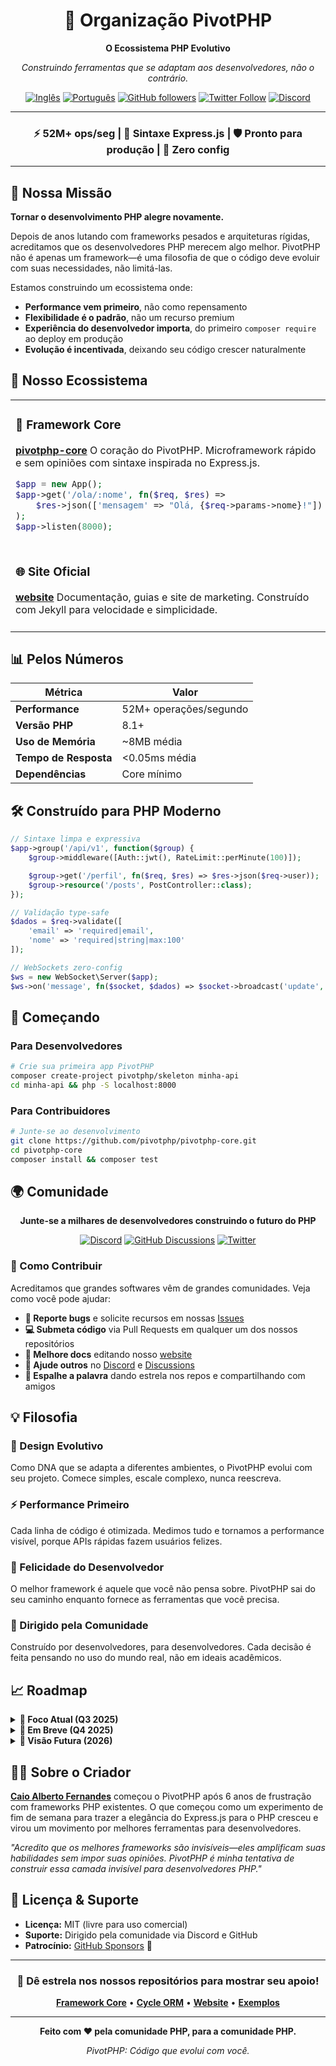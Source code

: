 <div align="center">

# 🧬 Organização PivotPHP

**O Ecossistema PHP Evolutivo**

*Construindo ferramentas que se adaptam aos desenvolvedores, não o contrário.*

[![Inglês](https://img.shields.io/badge/README-em%20Ingl%C3%AAs-009c3b?style=flat&logo=Brazil&logoColor=white)](../README.md)
[![Português](https://img.shields.io/badge/README-em%20Português-009c3b?style=flat&logo=Brazil&logoColor=white)](../README-pt.md)
[![GitHub followers](https://img.shields.io/github/followers/pivotphp?style=social)](https://github.com/pivotphp)
[![Twitter Follow](https://img.shields.io/twitter/follow/pivotphp?style=social)](https://twitter.com/pivotphp)
[![Discord](https://img.shields.io/discord/placeholder?color=7289da&label=Discord&logo=discord&logoColor=white)](https://discord.gg/pivotphp)

---

### ⚡ 52M+ ops/seg | 🧬 Sintaxe Express.js | 🛡️ Pronto para produção | 🔧 Zero config

---

</div>

## 🎯 Nossa Missão

**Tornar o desenvolvimento PHP alegre novamente.**

Depois de anos lutando com frameworks pesados e arquiteturas rígidas, acreditamos que os desenvolvedores PHP merecem algo melhor. PivotPHP não é apenas um framework—é uma filosofia de que o código deve evoluir com suas necessidades, não limitá-las.

Estamos construindo um ecossistema onde:
- **Performance vem primeiro**, não como repensamento
- **Flexibilidade é o padrão**, não um recurso premium
- **Experiência do desenvolvedor importa**, do primeiro `composer require` ao deploy em produção
- **Evolução é incentivada**, deixando seu código crescer naturalmente

## 🌟 Nosso Ecossistema

<table>
<tr>
<td width="50%">

### 🚀 Framework Core
**[pivotphp-core](https://github.com/pivotphp/pivotphp-core)**
O coração do PivotPHP. Microframework rápido e sem opiniões com sintaxe inspirada no Express.js.

```php
$app = new App();
$app->get('/ola/:nome', fn($req, $res) =>
    $res->json(['mensagem' => "Olá, {$req->params->nome}!"])
);
$app->listen(8000);
```

</td>
<td width="50%">

### 🗄️ Integração com Banco
**[pivotphp-cycle-orm](https://github.com/pivotphp/pivotphp-cycle-orm)**
Camada de banco zero-config com Cycle ORM. Alta performance e type safety.

```php
DB::connect('mysql://user:pass@localhost/db');
$usuarios = Usuario::where('ativo', true)->get();
```

</td>
</tr>
<tr>
<td width="50%">

### 🌐 Site Oficial
**[website](https://github.com/pivotphp/website)**
Documentação, guias e site de marketing. Construído com Jekyll para velocidade e simplicidade.

</td>
<td width="50%">

### 📚 Coleção de Exemplos
**[examples](https://github.com/pivotphp/examples)**
Aplicações do mundo real mostrando padrões e melhores práticas do PivotPHP.

</td>
</tr>
</table>

## 📊 Pelos Números

<div align="center">

| Métrica | Valor |
|---------|-------|
| **Performance** | 52M+ operações/segundo |
| **Versão PHP** | 8.1+ |
| **Uso de Memória** | ~8MB média |
| **Tempo de Resposta** | <0.05ms média |
| **Dependências** | Core mínimo |

</div>

## 🛠️ Construído para PHP Moderno

```php
// Sintaxe limpa e expressiva
$app->group('/api/v1', function($group) {
    $group->middleware([Auth::jwt(), RateLimit::perMinute(100)]);

    $group->get('/perfil', fn($req, $res) => $res->json($req->user));
    $group->resource('/posts', PostController::class);
});

// Validação type-safe
$dados = $req->validate([
    'email' => 'required|email',
    'nome' => 'required|string|max:100'
]);

// WebSockets zero-config
$ws = new WebSocket\Server($app);
$ws->on('message', fn($socket, $dados) => $socket->broadcast('update', $dados));
```

## 🚀 Começando

### Para Desenvolvedores
```bash
# Crie sua primeira app PivotPHP
composer create-project pivotphp/skeleton minha-api
cd minha-api && php -S localhost:8000
```

### Para Contribuidores
```bash
# Junte-se ao desenvolvimento
git clone https://github.com/pivotphp/pivotphp-core.git
cd pivotphp-core
composer install && composer test
```

## 🌍 Comunidade

<div align="center">

**Junte-se a milhares de desenvolvedores construindo o futuro do PHP**

[![Discord](https://img.shields.io/badge/Discord-Entrar%20no%20Chat-7289da?style=for-the-badge&logo=discord&logoColor=white)](https://discord.gg/pivotphp)
[![GitHub Discussions](https://img.shields.io/badge/GitHub-Discussions-181717?style=for-the-badge&logo=github&logoColor=white)](https://github.com/orgs/pivotphp/discussions)
[![Twitter](https://img.shields.io/badge/Twitter-Seguir-1da1f2?style=for-the-badge&logo=twitter&logoColor=white)](https://twitter.com/pivotphp)

</div>

### 🤝 Como Contribuir

Acreditamos que grandes softwares vêm de grandes comunidades. Veja como você pode ajudar:

- **🐛 Reporte bugs** e solicite recursos em nossas [Issues](https://github.com/pivotphp/pivotphp-core/issues)
- **💻 Submeta código** via Pull Requests em qualquer um dos nossos repositórios
- **📖 Melhore docs** editando nosso [website](https://github.com/pivotphp/website)
- **💬 Ajude outros** no [Discord](https://discord.gg/pivotphp) e [Discussions](https://github.com/orgs/pivotphp/discussions)
- **🌟 Espalhe a palavra** dando estrela nos repos e compartilhando com amigos

## 💡 Filosofia

### 🧬 Design Evolutivo
Como DNA que se adapta a diferentes ambientes, o PivotPHP evolui com seu projeto. Comece simples, escale complexo, nunca reescreva.

### ⚡ Performance Primeiro
Cada linha de código é otimizada. Medimos tudo e tornamos a performance visível, porque APIs rápidas fazem usuários felizes.

### 🎯 Felicidade do Desenvolvedor
O melhor framework é aquele que você não pensa sobre. PivotPHP sai do seu caminho enquanto fornece as ferramentas que você precisa.

### 🌱 Dirigido pela Comunidade
Construído por desenvolvedores, para desenvolvedores. Cada decisão é feita pensando no uso do mundo real, não em ideais acadêmicos.

## 📈 Roadmap

<details>
<summary><strong>🎯 Foco Atual (Q3 2025)</strong></summary>

- ✅ Estabilização do framework core
- ✅ Integração com Cycle ORM
- ✅ Coleção básica de middleware
- 🔄 Suite de benchmarking de performance
- 🔄 Ferramenta CLI oficial
- ⏳ Package de utilitários de teste

</details>

<details>
<summary><strong>🚀 Em Breve (Q4 2025)</strong></summary>

- Integração com servidor WebSocket
- Camada avançada de cache
- Geração OpenAPI/Swagger
- Containers Docker para desenvolvimento
- Extensão VS Code
- Guias de deployment

</details>

<details>
<summary><strong>🌟 Visão Futura (2026)</strong></summary>

- Suporte GraphQL
- Subscriptions em tempo real
- Toolkit para microserviços
- Integrações com plataformas cloud
- Recursos de segurança enterprise
- Palestras e workshops em conferências

</details>

## 👨‍💻 Sobre o Criador

**[Caio Alberto Fernandes](https://github.com/CAFernandes)** começou o PivotPHP após 6 anos de frustração com frameworks PHP existentes. O que começou como um experimento de fim de semana para trazer a elegância do Express.js para o PHP cresceu e virou um movimento por melhores ferramentas para desenvolvedores.

*"Acredito que os melhores frameworks são invisíveis—eles amplificam suas habilidades sem impor suas opiniões. PivotPHP é minha tentativa de construir essa camada invisível para desenvolvedores PHP."*

## 📄 Licença & Suporte

- **Licença:** MIT (livre para uso comercial)
- **Suporte:** Dirigido pela comunidade via Discord e GitHub
- **Patrocínio:** [GitHub Sponsors](https://github.com/sponsors/pivotphp) 💖

---

<div align="center">

### 🌟 Dê estrela nos nossos repositórios para mostrar seu apoio!

**[Framework Core](https://github.com/pivotphp/pivotphp-core)** • **[Cycle ORM](https://github.com/pivotphp/pivotphp-cycle-orm)** • **[Website](https://github.com/pivotphp/website)** • **[Exemplos](https://github.com/pivotphp/examples)**

---

**Feito com ❤️ pela comunidade PHP, para a comunidade PHP.**

*PivotPHP: Código que evolui com você.*

</div>
